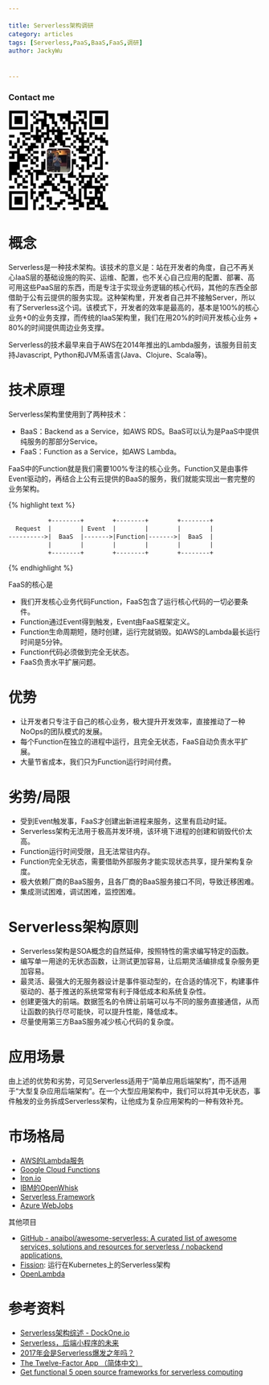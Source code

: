 ```yaml
---

title: Serverless架构调研
category: articles
tags: [Serverless,PaaS,BaaS,FaaS,调研]
author: JackyWu


---
```


### Contact me

![](/assets/images/weixin-pic-jackywu.jpg)

# 概念

Serverless是一种技术架构。该技术的意义是：站在开发者的角度，自己不再关心IaaS层的基础设施的购买、运维、配置，也不关心自己应用的配置、部署、高可用这些PaaS层的东西，而是专注于实现业务逻辑的核心代码，其他的东西全部借助于公有云提供的服务实现。这种架构里，开发者自己并不接触Server，所以有了Serverless这个词。该模式下，开发者的效率是最高的，基本是100%的核心业务+0的业务支撑，而传统的IaaS架构里，我们在用20%的时间开发核心业务 + 80%的时间提供周边业务支撑。  



Serverless的技术最早来自于AWS在2014年推出的Lambda服务，该服务目前支持Javascript, Python和JVM系语言(Java、Clojure、Scala等)。

# 技术原理

Serverless架构里使用到了两种技术：

- BaaS：Backend as a Service，如AWS RDS。BaaS可以认为是PaaS中提供纯服务的那部分Service。
- FaaS：Function as a Service，如AWS Lambda。

FaaS中的Function就是我们需要100%专注的核心业务。Function又是由事件Event驱动的，再结合上公有云提供的BaaS的服务，我们就能实现出一套完整的业务架构。

{% highlight text %}

```
           +--------+        +--------+        +--------+
  Request  |        | Event  |        |        |        |
---------->|  BaaS  |------->|Function|------->|  BaaS  |
           |        |        |        |        |        |
           +--------+        +--------+        +--------+
```

{% endhighlight %}

FaaS的核心是

- 我们开发核心业务代码Function，FaaS包含了运行核心代码的一切必要条件。
- Function通过Event得到触发，Event由FaaS框架定义。
- Function生命周期短，随时创建，运行完就销毁。如AWS的Lambda最长运行时间是5分钟。
- Function代码必须做到完全无状态。
- FaaS负责水平扩展问题。

# 优势

- 让开发者只专注于自己的核心业务，极大提升开发效率，直接推动了一种NoOps的团队模式的发展。
- 每个Function在独立的进程中运行，且完全无状态，FaaS自动负责水平扩展。
- 大量节省成本，我们只为Function运行时间付费。

# 劣势/局限

- 受到Event触发事，FaaS才创建出新进程来服务，这里有启动时延。
- Serverless架构无法用于极高并发环境，该环境下进程的创建和销毁代价太高。
- Function运行时间受限，且无法常驻内存。
- Function完全无状态，需要借助外部服务才能实现状态共享，提升架构复杂度。
- 极大依赖厂商的BaaS服务，且各厂商的BaaS服务接口不同，导致迁移困难。
- 集成测试困难，调试困难，监控困难。

# Serverless架构原则

- Serverless架构是SOA概念的自然延伸，按照特性的需求编写特定的函数。
- 编写单一用途的无状态函数，让测试更加容易，让后期灵活编排成复杂服务更加容易。
- 最灵活、最强大的无服务器设计是事件驱动型的，在合适的情况下，构建事件驱动的、基于推送的系统常常有利于降低成本和系统复杂性。
- 创建更强大的前端。数据签名的令牌让前端可以与不同的服务直接通信，从而让函数的执行尽可能快，可以提升性能，降低成本。
- 尽量使用第三方BaaS服务减少核心代码的复杂度。

# 应用场景

由上述的优势和劣势，可见Serverless适用于“简单应用后端架构”，而不适用于“大型复杂应用后端架构”。在一个大型应用架构中，我们可以将其中无状态，事件触发的业务拆成Serverless架构，让他成为复杂应用架构的一种有效补充。

# 市场格局



- [AWS的Lambda服务](https://aws.amazon.com/cn/lambda/)
- [Google Cloud Functions](https://cloud.google.com/functions/)
- [Iron.io](https://www.iron.io/)
- [IBM的OpenWhisk](https://www.ibm.com/cloud-computing/bluemix/zh/openwhisk)
- [Serverless Framework](https://github.com/serverless/serverless)
- [Azure WebJobs](https://docs.microsoft.com/en-us/azure/app-service/web-sites-create-web-jobs)

其他项目

- [GitHub - anaibol/awesome-serverless: A curated list of awesome services, solutions and resources for serverless / nobackend applications.](https://github.com/anaibol/awesome-serverless)
- [Fission](https://github.com/fission/fission): 运行在Kubernetes上的Serverless架构
- [OpenLambda](https://github.com/open-lambda/open-lambda)



# 参考资料

- [Serverless架构综述 - DockOne.io](https://www.instapaper.com/read/973303695)
- [Serverless，后端小程序的未来](https://www.instapaper.com/read/973303607)
- [2017年会是Serverless爆发之年吗？](https://www.instapaper.com/read/973305579)
- [The Twelve-Factor App （简体中文）](https://12factor.net/zh_cn/)
- [Get functional 5 open source frameworks for serverless computing](https://www.infoworld.com/article/3193119/open-source-tools/get-functional-5-open-source-frameworks-for-serverless-computing.html)

